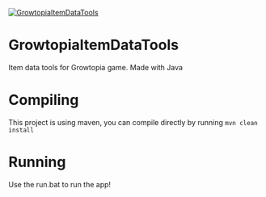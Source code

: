 [![GrowtopiaItemDataTools](https://github.com/DrOreo002/GrowtopiaItemDataTools/blob/master/images/Preview.png)](https://github.com/DrOreo002/GrowtopiaItemDataTools)

# GrowtopiaItemDataTools
Item data tools for Growtopia game. Made with Java

# Compiling
This project is using maven, you can compile directly by running `mvn clean install`

# Running
Use the run.bat to run the app!
